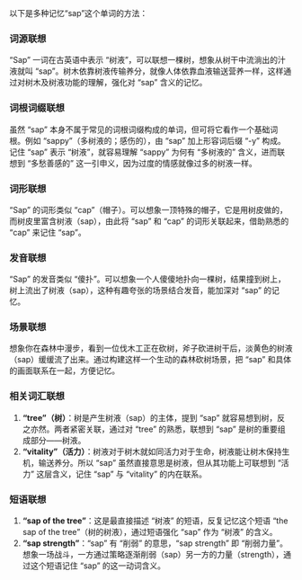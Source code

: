 以下是多种记忆“sap”这个单词的方法：

### 词源联想
“Sap” 一词在古英语中表示 “树液”，可以联想一棵树，想象从树干中流淌出的汁液就叫 “sap”。树木依靠树液传输养分，就像人体依靠血液输送营养一样，这样通过对树木及树液功能的理解，强化对 “sap” 含义的记忆。

### 词根词缀联想
虽然 “sap” 本身不属于常见的词根词缀构成的单词，但可将它看作一个基础词根。例如 “sappy”（多树液的；感伤的），由 “sap” 加上形容词后缀 “-y” 构成。记住 “sap” 表示 “树液”，就容易理解 “sappy” 为何有 “多树液的” 含义，进而联想到 “多愁善感的” 这一引申义，因为过度的情感就像过多的树液一样。

### 词形联想
“Sap” 的词形类似 “cap”（帽子）。可以想象一顶特殊的帽子，它是用树皮做的，而树皮里富含树液（sap），由此将 “sap” 和 “cap” 的词形关联起来，借助熟悉的 “cap” 来记住 “sap”。

### 发音联想
“Sap” 的发音类似 “傻扑”。可以想象一个人傻傻地扑向一棵树，结果撞到树上，树上流出了树液（sap），这种有趣夸张的场景结合发音，能加深对 “sap” 的记忆。

### 场景联想
想象你在森林中漫步，看到一位伐木工正在砍树，斧子砍进树干后，淡黄色的树液（sap）缓缓流了出来。通过构建这样一个生动的森林砍树场景，把 “sap” 和具体的画面联系在一起，方便记忆。

### 相关词汇联想
1. **“tree”（树）**：树是产生树液（sap）的主体，提到 “sap” 就容易想到树，反之亦然。两者紧密关联，通过对 “tree” 的熟悉，联想到 “sap” 是树的重要组成部分——树液。
2. **“vitality”（活力）**：树液对于树木就如同活力对于生命，树液能让树木保持生机，输送养分。所以 “sap” 虽然直接意思是树液，但从其功能上可联想到 “活力” 这层含义，记住 “sap” 与 “vitality” 的内在联系。

### 短语联想
1. **“sap of the tree”**：这是最直接描述 “树液” 的短语，反复记忆这个短语 “the sap of the tree”（树的树液），通过短语强化 “sap” 作为 “树液” 的含义。
2. **“sap strength”**：“sap” 有 “削弱” 的意思，“sap strength” 即 “削弱力量”。想象一场战斗，一方通过策略逐渐削弱（sap）另一方的力量（strength），通过这个短语记住 “sap” 的这一动词含义。 